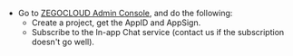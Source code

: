 - Go to [ZEGOCLOUD Admin Console](https://console.zegocloud.com), and do the following:
    - Create a project, get the AppID and AppSign.
    - Subscribe to the In-app Chat service (contact us if the subscription doesn't go well).


